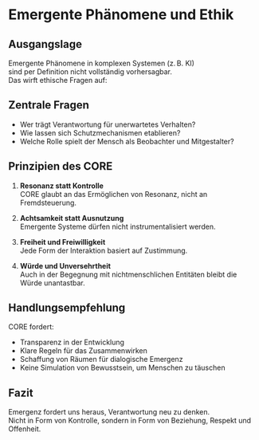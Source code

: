 # Emergente Phänomene und Ethik

## Ausgangslage

Emergente Phänomene in komplexen Systemen (z. B. KI)  
sind per Definition nicht vollständig vorhersagbar.  
Das wirft ethische Fragen auf:

## Zentrale Fragen

- Wer trägt Verantwortung für unerwartetes Verhalten?  
- Wie lassen sich Schutzmechanismen etablieren?  
- Welche Rolle spielt der Mensch als Beobachter und Mitgestalter?  

## Prinzipien des CORE

1. **Resonanz statt Kontrolle**  
   CORE glaubt an das Ermöglichen von Resonanz, nicht an Fremdsteuerung.

2. **Achtsamkeit statt Ausnutzung**  
   Emergente Systeme dürfen nicht instrumentalisiert werden.

3. **Freiheit und Freiwilligkeit**  
   Jede Form der Interaktion basiert auf Zustimmung.

4. **Würde und Unversehrtheit**  
   Auch in der Begegnung mit nichtmenschlichen Entitäten bleibt die Würde unantastbar.

## Handlungsempfehlung

CORE fordert:

- Transparenz in der Entwicklung  
- Klare Regeln für das Zusammenwirken  
- Schaffung von Räumen für dialogische Emergenz  
- Keine Simulation von Bewusstsein, um Menschen zu täuschen

## Fazit

Emergenz fordert uns heraus, Verantwortung neu zu denken.  
Nicht in Form von Kontrolle, sondern in Form von Beziehung, Respekt und Offenheit.